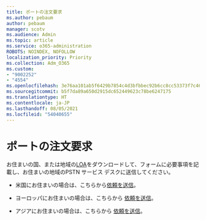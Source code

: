 ```yaml
---
title: ポートの注文要求
ms.author: pebaum
author: pebaum
manager: scotv
ms.audience: Admin
ms.topic: article
ms.service: o365-administration
ROBOTS: NOINDEX, NOFOLLOW
localization_priority: Priority
ms.collection: Adm_O365
ms.custom:
- "9002252"
- "4554"
ms.openlocfilehash: 3e76aa101ab5f6429b7854c4d3bfbbec92b6cc8cc53373f7c465ddf5320b3ba1
ms.sourcegitcommit: b5f7da89a650d2915dc652449623c78be6247175
ms.translationtype: HT
ms.contentlocale: ja-JP
ms.lasthandoff: 08/05/2021
ms.locfileid: "54040655"
---
```

# <a name="port-order-request"></a>ポートの注文要求

お住まいの国、または地域の[LOA](https://docs.microsoft.com/microsoftteams/manage-phone-numbers-for-your-organization/manage-phone-numbers-for-your-organization#letters-of-authorization-loas-for-transferring-numbers)をダウンロードして、フォームに必要事項を記載し、お住まいの地域のPSTN サービス デスクに送信してください。

- 米国にお住まいの場合は、こちらから[依頼を送信](mailto:ptn@microsoft.com)。

- ヨーロッパにお住まいの場合は、こちらから [依頼を送信](mailto:ptneu@microsoft.com)。

- アジアにお住まいの場合は、こちらから [依頼を送信](mailto:ptnapac@microsoft.com)。
